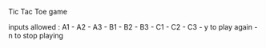 Tic Tac Toe game

inputs allowed : A1 - A2 - A3 - B1 - B2 - B3 - C1 - C2 - C3
		- y to play again 
		- n to stop playing

